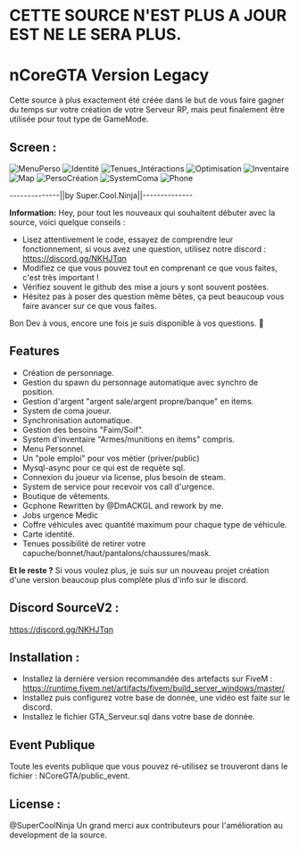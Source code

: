 # CETTE SOURCE N'EST PLUS A JOUR EST NE LE SERA PLUS.

# nCoreGTA Version Legacy
Cette source à plus exactement été créée dans le but de vous faire gagner du temps sur votre création de votre Serveur RP,
mais peut finalement être utilisée pour tout type de GameMode.

## Screen :

![MenuPerso](https://cdn.discordapp.com/attachments/829856536229576704/853663802255605770/menu_perso.png)
![Identité](https://cdn.discordapp.com/attachments/829856536229576704/853663803316764692/identity.png)
![Tenues_Intéractions](https://cdn.discordapp.com/attachments/829856536229576704/853663805342613534/capuche.png)
![Optimisation](https://cdn.discordapp.com/attachments/829856536229576704/853663805355196416/settings.png)
![Inventaire](https://cdn.discordapp.com/attachments/829856536229576704/853663806424088586/inventaire.png)
![Map](https://cdn.discordapp.com/attachments/829856536229576704/853663807682379806/ma.png)
![PersoCréation](https://cdn.discordapp.com/attachments/829856536229576704/836193724760457266/Capture_decran_2021-04-26_125254.png)
![SystemComa](https://cdn.discordapp.com/attachments/829856536229576704/836194408683929600/Capture_decran_2021-04-26_125750.png)
![Phone](https://cdn.discordapp.com/attachments/829856536229576704/853663809204781136/gcphone.png)


--------------||by Super.Cool.Ninja||--------------

**Information:**
Hey, pour tout les nouveaux qui souhaitent débuter avec la source, voici quelque conseils : 

- Lisez attentivement le code, essayez de comprendre leur fonctionnement, si vous avez une question, utilisez notre discord : https://discord.gg/NKHJTqn
- Modifiez ce que vous pouvez tout en comprenant ce que vous faites, c'est très important ! 
- Vérifiez souvent le github des mise a jours y sont souvent postées.
- Hésitez pas à poser des question même bêtes, ça peut beaucoup vous faire avancer sur ce que vous faites.

Bon Dev à vous, encore une fois je suis disponible à vos questions. :rocket:

## Features
- Création de personnage.
- Gestion du spawn du personnage automatique avec synchro de position.
- Gestion d'argent "argent sale/argent propre/banque" en items.
- System de coma joueur.
- Synchronisation automatique.
- Gestion des besoins "Faim/Soif".
- System d'inventaire "Armes/munitions en items" compris.
- Menu Personnel.
- Un "pole emploi" pour vos métier (priver/public)
- Mysql-async pour ce qui est de requète sql.
- Connexion du joueur via license, plus besoin de steam.
- System de service pour recevoir vos call d'urgence.
- Boutique de vêtements.
- Gcphone Rewritten by @DmACKGL and rework by me.
- Jobs urgence Medic
- Coffre véhicules avec quantité maximum pour chaque type de véhicule.
- Carte identité.
- Tenues possibilité de retirer votre capuche/bonnet/haut/pantalons/chaussures/mask.


**Et le reste ?**
Si vous voulez plus, je suis sur un nouveau projet création d'une version beaucoup plus complète plus d'info sur le discord.



## Discord SourceV2 :
https://discord.gg/NKHJTqn


## Installation :
- Installez la dernière version recommandée des artefacts sur FiveM : https://runtime.fivem.net/artifacts/fivem/build_server_windows/master/
- Installez puis configurez votre base de donnée, une vidéo est faite sur le discord.
- Installez le fichier GTA_Serveur.sql dans votre base de donnée.

## Event Publique
Toute les events publique que vous pouvez ré-utilisez se trouveront dans le fichier : NCoreGTA/public_event.

## License :
@SuperCoolNinja
Un grand merci aux contributeurs pour l'amélioration au development de la source.
